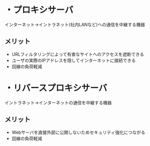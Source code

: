 # ・プロキシサーバ
インターネット→イントラネット(社内LANなど)への通信を中継する機器

## メリット  
- URLフィルタリングによって有害なサイトへのアクセスを遮断できる
- ユーザの実際のIPアドレスを隠してインターネットに接続できる
- 回線の負荷軽減

# ・リバースプロキシサーバ
イントラネット→インターネットの通信を中継する機器

## メリット
- Webサーバを直接外部に公開しないためセキュリティ強化につながる
- 回線の負荷軽減